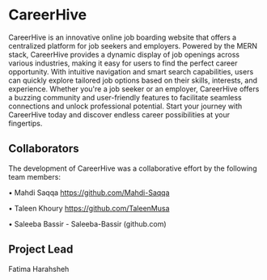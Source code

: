 # CareerHive

CareerHive is an innovative online job boarding website that offers a centralized platform for job seekers and employers. Powered by the MERN stack, CareerHive provides a dynamic display of job openings across various industries, making it easy for users to find the perfect career opportunity. With intuitive navigation and smart search capabilities, users can quickly explore tailored job options based on their skills, interests, and experience. Whether you're a job seeker or an employer, CareerHive offers a buzzing community and user-friendly features to facilitate seamless connections and unlock professional potential. Start your journey with CareerHive today and discover endless career possibilities at your fingertips.

## Collaborators


The development of CareerHive was a collaborative effort by the following team members:

 •	 Mahdi Saqqa https://github.com/Mahdi-Saqqa
 
 •	 Taleen Khoury https://github.com/TaleenMusa
 
 •	 Saleeba Bassir - Saleeba-Bassir (github.com)
 

  ## Project Lead

   Fatima Harahsheh

